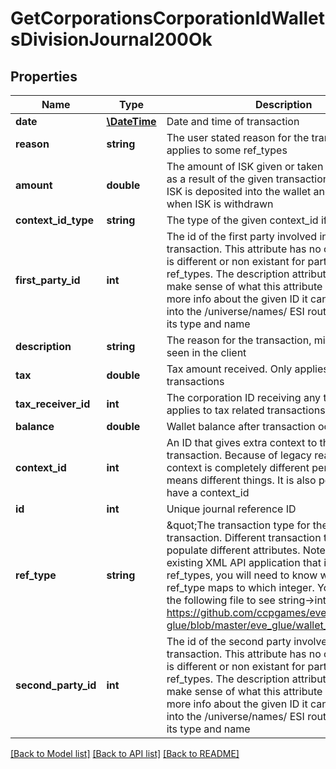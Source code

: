 # GetCorporationsCorporationIdWalletsDivisionJournal200Ok

## Properties
Name | Type | Description | Notes
------------ | ------------- | ------------- | -------------
**date** | [**\DateTime**](\DateTime.md) | Date and time of transaction | 
**reason** | **string** | The user stated reason for the transaction. Only applies to some ref_types | [optional] 
**amount** | **double** | The amount of ISK given or taken from the wallet as a result of the given transaction. Positive when ISK is deposited into the wallet and negative when ISK is withdrawn | [optional] 
**context_id_type** | **string** | The type of the given context_id if present | [optional] 
**first_party_id** | **int** | The id of the first party involved in the transaction. This attribute has no consistency and is different or non existant for particular ref_types. The description attribute will help make sense of what this attribute means. For more info about the given ID it can be dropped into the /universe/names/ ESI route to determine its type and name | [optional] 
**description** | **string** | The reason for the transaction, mirrors what is seen in the client | 
**tax** | **double** | Tax amount received. Only applies to tax related transactions | [optional] 
**tax_receiver_id** | **int** | The corporation ID receiving any tax paid. Only applies to tax related transactions | [optional] 
**balance** | **double** | Wallet balance after transaction occurred | [optional] 
**context_id** | **int** | An ID that gives extra context to the particular transaction. Because of legacy reasons the context is completely different per ref_type and means different things. It is also possible to not have a context_id | [optional] 
**id** | **int** | Unique journal reference ID | 
**ref_type** | **string** | \&quot;The transaction type for the given. transaction. Different transaction types will populate different attributes. Note: If you have an existing XML API application that is using ref_types, you will need to know which string ESI ref_type maps to which integer. You can look at the following file to see string-&gt;int mappings: https://github.com/ccpgames/eve-glue/blob/master/eve_glue/wallet_journal_ref.py\&quot; | 
**second_party_id** | **int** | The id of the second party involved in the transaction. This attribute has no consistency and is different or non existant for particular ref_types. The description attribute will help make sense of what this attribute means. For more info about the given ID it can be dropped into the /universe/names/ ESI route to determine its type and name | [optional] 

[[Back to Model list]](../README.md#documentation-for-models) [[Back to API list]](../README.md#documentation-for-api-endpoints) [[Back to README]](../README.md)


